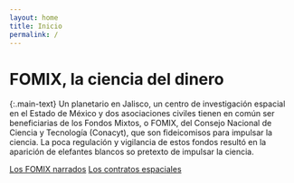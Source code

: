 ```yaml
---
layout: home
title: Inicio
permalink: /
---
```


# FOMIX, la ciencia del dinero

{:.main-text}
Un planetario en Jalisco, un centro de investigación espacial en el Estado de México y dos asociaciones civiles tienen en común ser beneficiarias de los Fondos Mixtos, o FOMIX, del Consejo Nacional de Ciencia y Tecnología (Conacyt), que son fideicomisos para impulsar la ciencia. La poca regulación y vigilancia de estos fondos resultó en la aparición de elefantes blancos so pretexto de impulsar la ciencia.

[Los FOMIX narrados](https://fomix.poderlatam.org/#/reportajes/)
[Los contratos espaciales](https://fomix.poderlatam.org/#/el-dinero/)
